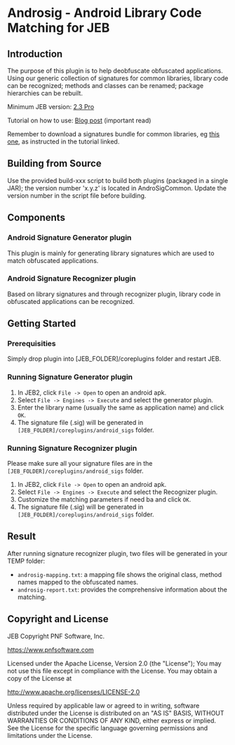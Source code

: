 # Androsig - Android Library Code Matching for JEB

## Introduction

The purpose of this plugin is to help deobfuscate obfuscated applications. Using our generic collection of signatures for common libraries, library code can be recognized; methods and classes can be renamed; package hierarchies can be rebuilt. 

Minimum JEB version: [2.3 Pro](https://www.pnfsoftware.com/jeb2/)

Tutorial on how to use: [Blog post](https://www.pnfsoftware.com/blog/jeb-library-code-matching-for-android/) (important read)

Remember to download a signatures bundle for common libraries, eg [this one](http://jebdecompiler2.s3.amazonaws.com/androsig_db_20160901.zip), as instructed in the tutorial linked.

## Building from Source

Use the provided build-xxx script to build both plugins (packaged in a single JAR); the version number 'x.y.z' is located in AndroSigCommon. Update the version number in the script file before building.

## Components

### Android Signature Generator plugin

This plugin is mainly for generating library signatures which are used to match obfuscated applications.

### Android Signature Recognizer plugin

Based on library signatures and through recognizer plugin, library code in obfuscated applications can be recognized.

## Getting Started

### Prerequisities

Simply drop plugin into [JEB_FOLDER]/coreplugins folder and restart JEB.

### Running Signature Generator plugin

1. In JEB2, click `File -> Open` to open an android apk.
2. Select `File -> Engines -> Execute` and select the generator plugin.
3. Enter the library name (usually the same as application name) and click `OK`.
4. The signature file (.sig) will be generated in `[JEB_FOLDER]/coreplugins/android_sigs` folder.

### Running Signature Recognizer plugin

Please make sure all your signature files are in the `[JEB_FOLDER]/coreplugins/android_sigs` folder.

1. In JEB2, click `File -> Open` to open an android apk.
2. Select `File -> Engines -> Execute` and select the Recognizer plugin.
3. Customize the matching parameters if need ba and click `OK`.
4. The signature file (.sig) will be generated in `[JEB_FOLDER]/coreplugins/android_sigs` folder.

## Result

After running signature recognizer plugin, two files will be generated in your TEMP folder:

* `androsig-mapping.txt`: a mapping file shows the original class, method names mapped to the obfuscated names.
* `androsig-report.txt`: provides the comprehensive information about the matching.

## Copyright and License

JEB Copyright PNF Software, Inc.

https://www.pnfsoftware.com

Licensed under the Apache License, Version 2.0 (the "License");
You may not use this file except in compliance with the License.
You may obtain a copy of the License at

http://www.apache.org/licenses/LICENSE-2.0

Unless required by applicable law or agreed to in writing, software distributed under the License is distributed on an "AS IS" BASIS, WITHOUT WARRANTIES OR CONDITIONS OF ANY KIND, either express or implied. See the License for the specific language governing permissions and limitations under the License.
